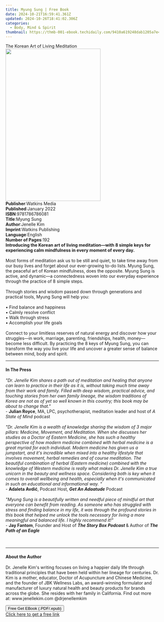 ```yaml
---
title: Myung Sung | Free Book
date: 2024-10-21T16:59:41.361Z
updated: 2024-10-26T18:41:02.306Z
categories:
  - Body, Mind & Spirit
thumbnail: https://thmb-001-ebook.techidaily.com/9410a619248dab1205a7e45b75de6a8ea9f02cb63df5379a1636670c985334af.jpg
---
```

<main id="book-container">
  <div class="flex flex-col">
    <div class="book-brief flex-1 py-6 px-4 sm:p-6 md:py-10 md:px-8">
      <!-- brief-->
      <div class="book-brief-main">The Korean Art of Living Meditation</div>
    </div>
    <div
      class="book-meta-info flex-1 grid gap-4 col-start-1 col-end-3 row-start-1 sm:mb-6 sm:grid-cols-4 lg:gap-6 lg:col-start-2 lg:row-end-6 lg:row-span-6 lg:mb-0"
    >
      <div
        class="book-meta-info-left place-content-center mt-4 p-4 text-sm leading-6 col-start-2 col-span-2 dark:text-slate-400"
      >
        <img
          class="w-full h-500 object-cover rounded-lg sm:h-255 sm:col-span-2 lg:col-span-full"
          src="https://img-001-ebook.techidaily.com/72059ffdfd71b4df51800edcc9f9cadfcdd0f1ada4eb3015383ef676bc589d4c.jpg"
          alt=""
          width="312"
          height="500"
        />
      </div>
      <div
        class="book-meta-info-right mt-2 col-start-1 row-start-2 col-span-3 self-center"
      >
        <!-- meta data  -->
        <div class="flex flex-col px-4 md:px-8">
          <div class="flex-1">
            <strong>Publisher</strong>:<span class="px-2">Watkins Media</span>
          </div>
          <div class="flex-1">
            <strong>Published</strong>:<span class="px-2">January 2022</span>
          </div>
          <div class="flex-1">
            <strong>ISBN</strong>:<span class="px-2">9781786786081</span>
          </div>
          <div class="flex-1">
            <strong>Title</strong>:<span class="px-2">Myung Sung</span>
          </div>
          <div class="flex-1">
            <strong>Author</strong>:<span class="px-2">Jenelle Kim</span>
          </div>
          <div class="flex-1">
            <strong>Imprint</strong>:<span class="px-2"
              >Watkins Publishing</span
            >
          </div>
          <div class="flex-1">
            <strong>Language</strong>:<span class="px-2">English</span>
          </div>
          <div class="flex-1">
            <strong>Number of Pages</strong>:<span class="px-2">192</span>
          </div>
        </div>
      </div>
    </div>
    <div class="book-description flex-1 py-6 px-4 sm:p-6 md:py-10 md:px-8">
      <div class="book-description-main">
        <div accordion-content="" id="description">
          <b
            >Introducing the Korean art of living meditation—with 8 simple keys
            for experiencing calm mindfulness in every moment of every day.</b
          ><br /><br />
          Most forms of meditation ask us to be still and quiet, to take time
          away from our busy lives and forget about our ever-growing to-do
          lists. Myung Sung, the peaceful art of Korean mindfulness, does the
          opposite. Myung Sung is active, and dynamic—a connectedness woven into
          our everyday experience through the practice of 8 simple steps.<br /><br />
          Through stories and wisdom passed down through generations and
          practical tools, Myung Sung will help you:<br /><br />
          • Find balance and happiness<br />
          •&nbsp;Calmly resolve conflict<br />
          •&nbsp;Walk through stress<br />
          •&nbsp;Accomplish your life goals<br /><br />
          Connect to your limitless reserves of natural energy and discover how
          your struggles—in work, marriage, parenting, friendships, health,
          money—become less difficult. By practicing the 8 keys of Myung Sung,
          you can transform the way you live your life and uncover a greater
          sense of balance between mind, body and spirit.
        </div>
        <div class="accordion-fader"></div>
      </div>
    </div>
    <div class="book-excerpts flex-1 py-6 px-4 sm:p-6 md:py-10 md:px-8">
      <!-- excerpts-->
      <div class="book-excerpts-main">
        <hr />
        <h4 class="placeholder placeholder-heading">
          <span>In The Press</span>
        </h4>
        <p>
          <i
            >"Dr. Jenelle Kim shares a path out of meditation and healing that
            anyone can learn to practice in their life as it is, without taking
            much time away from their work and family. Filled with deep wisdom,
            practical advice, and touching stories from her own family lineage,
            the wisdom traditions of Korea are not as of yet so well known in
            this country; this book may be about to change that."</i
          >
          <br />- <b>Julian Royce</b>, MA, LPC, psychotherapist, meditation
          leader and host of <i>A State of Mind</i> podcast<br /><br /><i
            >"Dr. Jenelle Kim is a wealth of knowledge sharing the wisdom of 3
            major pillars: Medicine,&nbsp;Movement, and Meditation. When she
            discusses her studies as a Doctor of Eastern Medicine, she has such
            a healthy perspective of how modern medicine combined with herbal
            medicine is a great myriad for each individual. Modern medicine has
            given us a jumpstart, and it's incredible when mixed into a healthy
            lifestyle that involves movement, herbal remedies and of course
            meditation. The beautiful combination of herbal (Eastern medicine)
            combined with the knowledge of Western medicine is really what makes
            Dr. Jenelle Kim a true unicorn in the beauty and wellness space.
            Considering both is key when it comes to overall wellbeing and
            health, especially when it's communicated in such an educational and
            informational&nbsp;way.</i
          >
          <i>"</i><br />- <b>Adaleta Avdić</b>, Podcast Host,
          <b><i>Get An Adaatude</i></b> Podcast&nbsp;<br /><br /><i
            >"Myung Sung is a beautifully written and needful piece of mindful
            art that everyone can benefit from reading. As someone who has
            struggled with stress and finding balance in my life, it was through
            the profound stories in this book that helped me unlock the tools
            necessary for living a more meaningful and balanced life. I highly
            recommend it!"</i
          ><br />- <b>Jay Fantom</b>, Founder and Host of
          <b><i>The Story Box Podcast</i> </b>&amp; Author of
          <b
            ><i>The Path of an Eagle<br /><br /><br /></i
          ></b>
        </p>
      </div>
    </div>
    <div class="book-about-author flex-1 py-6 px-4 sm:p-6 md:py-10 md:px-8">
      <!-- about author-->
      <div class="book-main-author-main">
        <hr />
        <h4 class="placeholder placeholder-heading">
          <span>About the Author</span>
        </h4>
        <p>
          Dr. Jenelle Kim's writing focuses on living a happier daily life
          through traditional principles that have been held within her lineage
          for centuries. Dr. Kim is a mother, educator, Doctor of Acupuncture
          and Chinese Medicine, and the founder of JBK Wellness Labs, an
          award-winning formulator and manufacturer of luxury natural health and
          beauty products for brands across the globe. She resides with her
          family in California. Find out more
          at:&nbsp;www.jenellekim.com&nbsp;@drjenellemkim
        </p>
      </div>
    </div>
    <div class="book-free-get flex-1 py-6 px-4 sm:p-6 md:py-10 md:px-8">
      <button
        id="btn-free-get"
        class="bg-blue-500 hover:bg-blue-700 text-white font-bold py-2 px-4 rounded"
      >
        Free Get EBook (.PDF/.epub)
      </button>
      <div id="countdown-display" class="px-2 text-lg mt-2"></div>
      <a
        id="free-link"
        class="hidden bg-blue-500 hover:bg-blue-700 text-white font-bold py-2 px-4 rounded"
        href="https://www.ebooks.com/en-us/book/210433110/myung-sung/jenelle-kim/"
        target="_blank"
        >Click here to get a free link</a
      >
    </div>
    <script>
      let countdownTime = 0;
      let countdownInterval = null;
      document
        .getElementById('btn-free-get')
        .addEventListener('click', startCountdown);
      function startCountdown() {
        countdownTime = new Date().getTime() + 60000 * 3;
        countdownInterval = setInterval(updateCountdown, 1000);
        document.getElementById('btn-free-get').disabled = true;
        document
          .getElementById('btn-free-get')
          .classList.add('bg-gray-500', 'cursor-not-allowed');
      }
      function updateCountdown() {
        let currentTime = new Date().getTime();
        let timeLeft = countdownTime - currentTime;
        let secondsLeft = Math.floor(timeLeft / 1000);
        document.getElementById('countdown-display').innerHTML =
          `Remaining time: ${secondsLeft} seconds.`;
        if (secondsLeft <= 0) {
          clearInterval(countdownInterval);
          document.getElementById('btn-free-get').classList.add('hidden');
          document.getElementById('free-link').classList.remove('hidden');
          document.getElementById('countdown-display').innerHTML = '';
        }
      }
    </script>
  </div>
</main>

<ins class="adsbygoogle"
      style="display:block"
      data-ad-client="ca-pub-7571918770474297"
      data-ad-slot="8358498916"
      data-ad-format="auto"
      data-full-width-responsive="true"></ins>
    